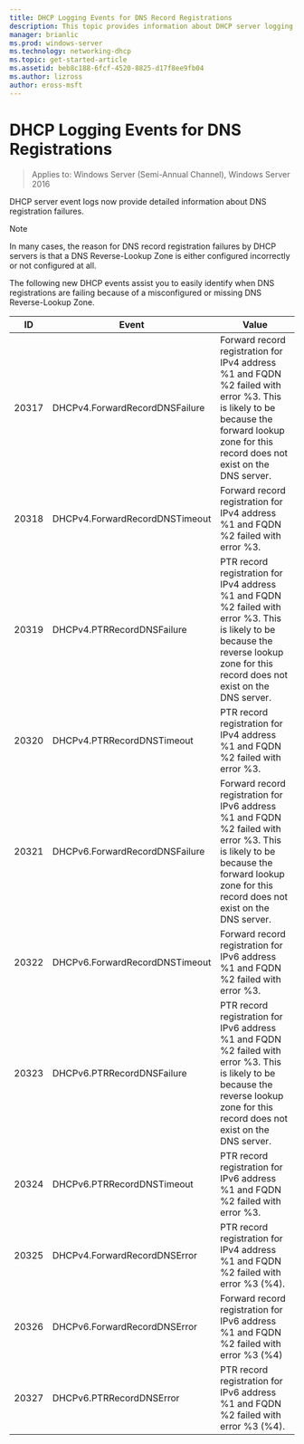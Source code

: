 ```yaml
---
title: DHCP Logging Events for DNS Record Registrations
description: This topic provides information about DHCP server logging events in Windows Server 2016. 
manager: brianlic
ms.prod: windows-server
ms.technology: networking-dhcp
ms.topic: get-started-article
ms.assetid: beb8c188-6fcf-4520-8825-d17f8ee9fb04
ms.author: lizross
author: eross-msft
---
```


# DHCP Logging Events for DNS Registrations

>Applies to: Windows Server (Semi-Annual Channel), Windows Server 2016

DHCP server event logs now provide detailed information about DNS registration failures.

>[!NOTE]
>In many cases, the reason for DNS record registration failures by DHCP servers is that a DNS Reverse\-Lookup Zone is either configured incorrectly or not configured at all.

The following new DHCP events assist you to easily identify when DNS registrations are failing because of a misconfigured or missing DNS Reverse\-Lookup Zone.

|ID|Event|Value|
|-----|--------------------|--------------------------------------------------------|
|20317|DHCPv4.ForwardRecordDNSFailure|Forward record registration for IPv4 address %1 and FQDN %2 failed with error %3. This is likely to be because the forward lookup zone for this record does not exist on the DNS server.|
|20318|DHCPv4.ForwardRecordDNSTimeout|Forward record registration for IPv4 address %1 and FQDN %2 failed with error %3.|
|20319|DHCPv4.PTRRecordDNSFailure|PTR record registration for IPv4 address %1 and FQDN %2 failed with error %3. This is likely to be because the reverse lookup zone for this record does not exist on the DNS server.|
|20320|DHCPv4.PTRRecordDNSTimeout|PTR record registration for IPv4 address %1 and FQDN %2 failed with error %3.|
|20321|DHCPv6.ForwardRecordDNSFailure|Forward record registration for IPv6 address %1 and FQDN %2 failed with error %3. This is likely to be because the forward lookup zone for this record does not exist on the DNS server.|
|20322|DHCPv6.ForwardRecordDNSTimeout|Forward record registration for IPv6 address %1 and FQDN %2 failed with error %3.|
|20323|DHCPv6.PTRRecordDNSFailure|PTR record registration for IPv6 address %1 and FQDN %2 failed with error %3. This is likely to be because the reverse lookup zone for this record does not exist on the DNS server.|
|20324|DHCPv6.PTRRecordDNSTimeout|PTR record registration for IPv6 address %1 and FQDN %2 failed with error %3.|
|20325|DHCPv4.ForwardRecordDNSError|PTR record registration for IPv4 address %1 and FQDN %2 failed with error %3 \(%4\).|
|20326|DHCPv6.ForwardRecordDNSError|Forward record registration for IPv6 address %1 and FQDN %2 failed with error %3 \(%4\)|
|20327|DHCPv6.PTRRecordDNSError|PTR record registration for IPv6 address %1 and FQDN %2 failed with error %3 \(%4\).|


